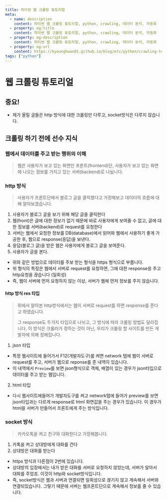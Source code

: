```yaml
---
title: 파이썬 웹 크롤링 튜토리얼
meta:
  - name: description
    content: 파이썬 웹 크롤링 튜토리얼, python, crawling, 데이터 분석, 자동화
  - property: og:title
    content: 파이썬 웹 크롤링 튜토리얼, python, crawling, 데이터 분석, 자동화
  - property: og:description
    content: 파이썬 웹 크롤링 튜토리얼, python, crawling, 데이터 분석, 자동화
  - property: og:url
    content: https://kyounghwan01.github.io/blog/etc/python/crawling-tutorial/
tags: ["python"]
---
```


# 웹 크롤링 튜토리얼

## 중요!

- 제가 올릴 글들은 http 방식에 대한 크롤링만 다루고, socket방식은 다루지 않습니다.

## 크롤링 하기 전에 선수 지식

### 웹에서 데이터를 주고 받는 행위의 이해

> 웹은 사용자가 보고 있는 화면인 프론트(frontend)단, 사용자가 보고 있는 화면에 나오는 정보를 가지고 있는 서버(backend)로 나뉩니다.

### http 방식

> 사용자가 프론트단에서 블로그 글을 클릭했다고 가정해보고 데이터의 흐름에 대해 알아보겠습니다.

1. 사용자가 블로그 글을 보기 위해 해당 글을 클릭한다
2. 웹(front)은 글에 대한 정보가 없기 때문에 바로 사용자에게 보여줄 수 없고, 글에 대한 정보를 서버(backend)로 request를 요청한다
3. 서버는 웹에서 요청한 정보를 DB(database)에서 읽어와 웹에서 사용하기 좋게 가공한 후, 웹으로 response(응답)을 보낸다.
4. 응답(블로그 글)을 받은 웹은 사용자에게 블로그 글을 보여준다.
5. 사용자가 글을 본다.

- 위와 같은 방법으로 데이터를 주보 받는 형식을 https 형식으로 부릅니다.
- 위 형식의 특징은 웹에서 서버로 request를 요청하면, 그에 대한 response응 주고 http요청을 끊습니다 (일회성)
- 즉, 웹이 서버에 먼저 요청하지 않는 이상, 서버가 웹에 먼저 정보를 주지 않습니다.

#### http 방식 res 타입

> 위에서 알아본 http방식에서는 웹이 서버로 request를 하면 response를 준다고 하였습니다.
>
> 그 response도 두가지 타입으로 나뉘고, 그 방식에 따라 크롤링 방법도 달라집니다. 이 방식은 크롤러가 정하는 것이 아닌, 우리가 크롤링 할 사이트를 만든 개발자에 의해 정해집니다.

1. json 타입

- 특정 웹사이트에 들어가서 F12(개발자도구)를 켜면 network 탭에 웹이 서버로 request를 주고, 서버가 웹으로 reponse를 준 내역이 있습니다.
- 이 내역에서 `Preview`를 보면 json형식으로 객체, 배열이 있는 경우가 json타입으로 데이터를 주고 받는 웹입니다.

2. html 타입

- 다시 웹사이트에들어가 개발자도구를 켜고 network탭에 들어가 preview를 보면 json타입과는 다르게 response로 html 화면값을 주는 경우가 있습니다. 이 경우가 html을 서버가 만들어서 프론트에게 주는 방식입니다.

### socket 방식

> 카카오톡을 켜고 친구와 대화한다고 가정해봅니다.

1. 카톡을 켜고 상대방에게 대화를 건다
2. 상대방은 대화를 받는다

- https 방식과 다른점이 2번에 있습니다.
- 상대방의 입장에서는 내가 받은 대화를 서버로 요청하지 않았는데, 서버가 알아서 대화를 주었죠. 이것이 http와 socket방식입니다.
- 즉, socket방식은 웹과 서버과 연결되면 일회성으로 끊기지 않고 계속해서 서버와 연결되있습니다. 그렇기 때문에 서버는 웹프론트단으로 계속해서 정보를 줄 수 있습니다.

<TagLinks />

<Comment />
